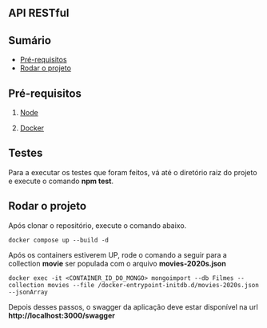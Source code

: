 ## API RESTful

## Sumário
- [Pré-requisitos](#pré-requisitos)
- [Rodar o projeto](#rodaroprojeto)

## Pré-requisitos

1. [Node](https://nodejs.org/pt)

2. [Docker](https://docs.docker.com/engine/install/)

## Testes

Para a executar os testes que foram feitos, vá até o diretório raiz do projeto e execute o comando **npm test**.

## Rodar o projeto

Após clonar o repositório, execute o comando abaixo.

```
docker compose up --build -d
```

Após os containers estiverem UP, rode o comando a seguir para a collection **movie** ser populada com o arquivo **movies-2020s.json**

```
docker exec -it <CONTAINER_ID_DO_MONGO> mongoimport --db Filmes --collection movies --file /docker-entrypoint-initdb.d/movies-2020s.json --jsonArray
```

Depois desses passos, o swagger da aplicação deve estar disponível na url **http://localhost:3000/swagger**

